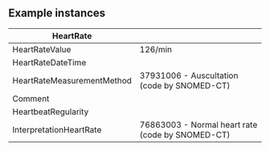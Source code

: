 ## Example instances

| HeartRate       |                   |
|-----------------|-------------------|
| HeartRateValue	         | 126/min                                          |
| HeartRateDateTime	         |                                                  |
| HeartRateMeasurementMethod | 37931006 - Auscultation (code by SNOMED-CT)      |
| Comment	                 |                                                  |
| HeartbeatRegularity	     |                                                  |
| InterpretationHeartRate    | 76863003 - Normal heart rate (code by SNOMED-CT) |



